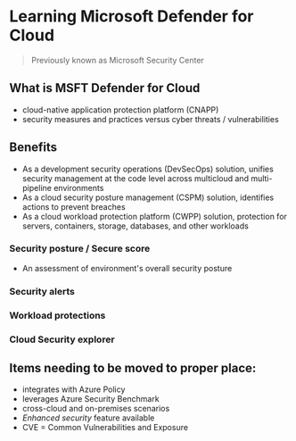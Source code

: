 # Learning Microsoft Defender for Cloud

> Previously known as Microsoft Security Center

## What is MSFT Defender for Cloud

- cloud-native application protection platform (CNAPP)
- security measures and practices versus cyber threats / vulnerabilities

## Benefits

- As a development security operations (DevSecOps) solution, unifies security management at the code level across multicloud and multi-pipeline environments
- As a cloud security posture management (CSPM) solution, identifies actions to prevent breaches
- As a cloud workload protection platform (CWPP) solution, protection for servers, containers, storage, databases, and other workloads

### Security posture / Secure score

- An assessment of environment's overall security posture

### Security alerts

### Workload protections

### Cloud Security explorer

## Items needing to be moved to proper place:
- integrates with Azure Policy
- leverages Azure Security Benchmark
- cross-cloud and on-premises scenarios
- *Enhanced security* feature available
- CVE = Common Vulnerabilities and Exposure